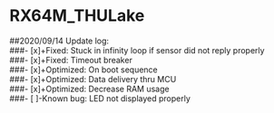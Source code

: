 # RX64M_THULake
##2020/09/14 Update log:  
###- [x]+Fixed: Stuck in infinity loop if sensor did not reply properly  
###- [x]+Fixed: Timeout breaker    
###- [x]+Optimized: On boot sequence  
###- [x]+Optimized: Data delivery thru MCU  
###- [x]+Optimized: Decrease RAM usage    
###- [ ]-Known bug: LED not displayed properly  
  
  
